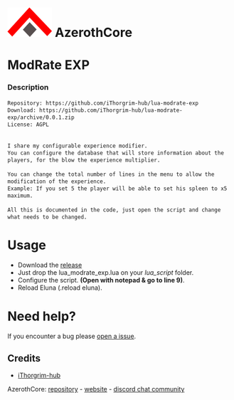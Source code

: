 # ![logo](https://raw.githubusercontent.com/azerothcore/azerothcore.github.io/master/images/logo-github.png) AzerothCore

# ModRate EXP

### Description

    Repository: https://github.com/iThorgrim-hub/lua-modrate-exp
    Download: https://github.com/iThorgrim-hub/lua-modrate-exp/archive/0.0.1.zip
    License: AGPL


	I share my configurable experience modifier.
	You can configure the database that will store information about the players, for the blow the experience multiplier.

	You can change the total number of lines in the menu to allow the modification of the experience.
	Example: If you set 5 the player will be able to set his spleen to x5 maximum.

	All this is documented in the code, just open the script and change what needs to be changed.

# Usage

- Download the [release](https://github.com/iThorgrim-hub/lua-modrate-exp/archive/0.0.1.zip)
- Just drop the lua_modrate_exp.lua on your *lua_script* folder.
- Configure the script. **(Open with notepad & go to line 9)**.
- Reload Eluna (.reload eluna).

# Need help?

If you encounter a bug please [open a issue](https://github.com/azerothcore/mod-arac/issues/new).
     

## Credits

* [iThorgrim-hub](https://github.com/iThorgrim-hub)

AzerothCore: [repository](https://github.com/azerothcore) - [website](http://azerothcore.org/) - [discord chat community](https://discord.gg/PaqQRkd)
